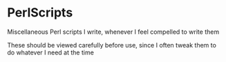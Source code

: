 PerlScripts
===========

Miscellaneous Perl scripts I write, whenever I feel compelled to write them

These should be viewed carefully before use, since I often tweak them to do whatever I need at the time
